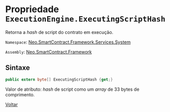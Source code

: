 # Propriedade `ExecutionEngine.ExecutingScriptHash`

Retorna a *hash* de script do contrato em execução. 

`Namespace`: [Neo.SmartContract.Framework.Services.System](../../System.md)

`Assembly`: [Neo.SmartContract.Framework](../../../dotnet.md)

## Sintaxe

```c#
public extern byte[] ExecutingScriptHash {get;}
```

Valor de atributo: *hash* de script como um *array* de 33 bytes de comprimento.



[Voltar](../ExecutionEngine.md)
